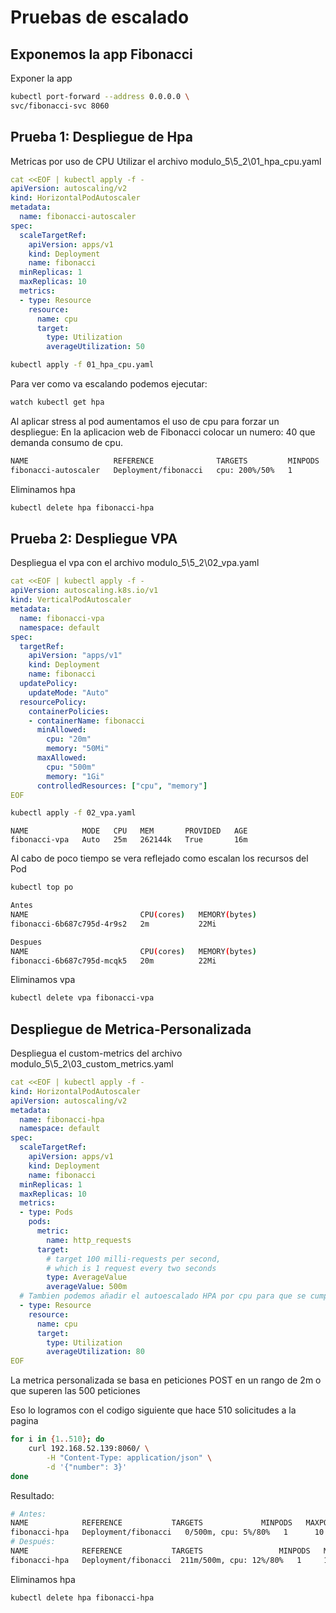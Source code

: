 # Pruebas de escalado
## Exponemos la app Fibonacci
Exponer la app
~~~sh
kubectl port-forward --address 0.0.0.0 \
svc/fibonacci-svc 8060
~~~
## Prueba 1: Despliegue de Hpa
Metricas por uso de CPU
Utilizar el archivo modulo_5\5_2\01_hpa_cpu.yaml
~~~yaml
cat <<EOF | kubectl apply -f -
apiVersion: autoscaling/v2
kind: HorizontalPodAutoscaler
metadata:
  name: fibonacci-autoscaler
spec:
  scaleTargetRef:
    apiVersion: apps/v1
    kind: Deployment
    name: fibonacci
  minReplicas: 1
  maxReplicas: 10
  metrics:
  - type: Resource
    resource:
      name: cpu
      target:
        type: Utilization
        averageUtilization: 50
~~~
~~~sh
kubectl apply -f 01_hpa_cpu.yaml
~~~

Para ver como va escalando podemos ejecutar:
~~~sh
watch kubectl get hpa
~~~
Al aplicar stress al pod aumentamos el uso de cpu para forzar un despliegue:
En la aplicacion web de Fibonacci colocar un numero: 40 que demanda consumo de cpu.
~~~txt
NAME                   REFERENCE              TARGETS         MINPODS   MAXPODS   REPLICAS   AGE
fibonacci-autoscaler   Deployment/fibonacci   cpu: 200%/50%   1         10        4          3m9s
~~~
Eliminamos hpa
~~~sh
kubectl delete hpa fibonacci-hpa
~~~

## Prueba 2: Despliegue VPA
Despliegua el vpa con el archivo modulo_5\5_2\02_vpa.yaml
~~~yaml
cat <<EOF | kubectl apply -f -
apiVersion: autoscaling.k8s.io/v1
kind: VerticalPodAutoscaler
metadata:
  name: fibonacci-vpa
  namespace: default
spec:
  targetRef:
    apiVersion: "apps/v1"
    kind: Deployment
    name: fibonacci
  updatePolicy:
    updateMode: "Auto"
  resourcePolicy:
    containerPolicies:
    - containerName: fibonacci
      minAllowed:
        cpu: "20m"
        memory: "50Mi"
      maxAllowed:
        cpu: "500m"
        memory: "1Gi"
      controlledResources: ["cpu", "memory"]
EOF
~~~
~~~sh
kubectl apply -f 02_vpa.yaml
~~~
~~~
NAME            MODE   CPU   MEM       PROVIDED   AGE
fibonacci-vpa   Auto   25m   262144k   True       16m
~~~

Al cabo de poco tiempo se vera reflejado como escalan los recursos del Pod
~~~sh
kubectl top po

Antes
NAME                         CPU(cores)   MEMORY(bytes)
fibonacci-6b687c795d-4r9s2   2m           22Mi

Despues
NAME                         CPU(cores)   MEMORY(bytes)
fibonacci-6b687c795d-mcqk5   20m          22Mi
~~~
Eliminamos vpa
~~~sh
kubectl delete vpa fibonacci-vpa
~~~

## Despliegue de Metrica-Personalizada
Despliegua el custom-metrics del archivo modulo_5\5_2\03_custom_metrics.yaml
~~~yaml
cat <<EOF | kubectl apply -f -
kind: HorizontalPodAutoscaler
apiVersion: autoscaling/v2
metadata:
  name: fibonacci-hpa
  namespace: default
spec:
  scaleTargetRef:
    apiVersion: apps/v1
    kind: Deployment
    name: fibonacci
  minReplicas: 1
  maxReplicas: 10
  metrics:
  - type: Pods
    pods:
      metric:
        name: http_requests
      target:
        # target 100 milli-requests per second,
        # which is 1 request every two seconds
        type: AverageValue
        averageValue: 500m
  # Tambien podemos añadir el autoescalado HPA por cpu para que se cumpla una u otra
  - type: Resource
    resource:
      name: cpu
      target:
        type: Utilization
        averageUtilization: 80
EOF
~~~
La metrica personalizada se basa en peticiones POST en un rango de 2m o que superen las 500 peticiones

Eso lo logramos con el codigo siguiente que hace 510 solicitudes a la pagina
~~~sh
for i in {1..510}; do
    curl 192.168.52.139:8060/ \
        -H "Content-Type: application/json" \
        -d '{"number": 3}'
done
~~~
Resultado:
~~~sh
# Antes:
NAME        	REFERENCE          	TARGETS           	MINPODS   MAXPODS   REPLICAS
fibonacci-hpa   Deployment/fibonacci   0/500m, cpu: 5%/80%   1     	10    	1     
# Después:
NAME        	REFERENCE          	TARGETS             	MINPODS   MAXPODS   REPLICAS
fibonacci-hpa   Deployment/fibonacci  211m/500m, cpu: 12%/80%   1     10    	2   
~~~
Eliminamos hpa
~~~sh
kubectl delete hpa fibonacci-hpa
~~~